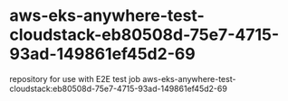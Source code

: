 # aws-eks-anywhere-test-cloudstack-eb80508d-75e7-4715-93ad-149861ef45d2-69
repository for use with E2E test job aws-eks-anywhere-test-cloudstack:eb80508d-75e7-4715-93ad-149861ef45d2-69
